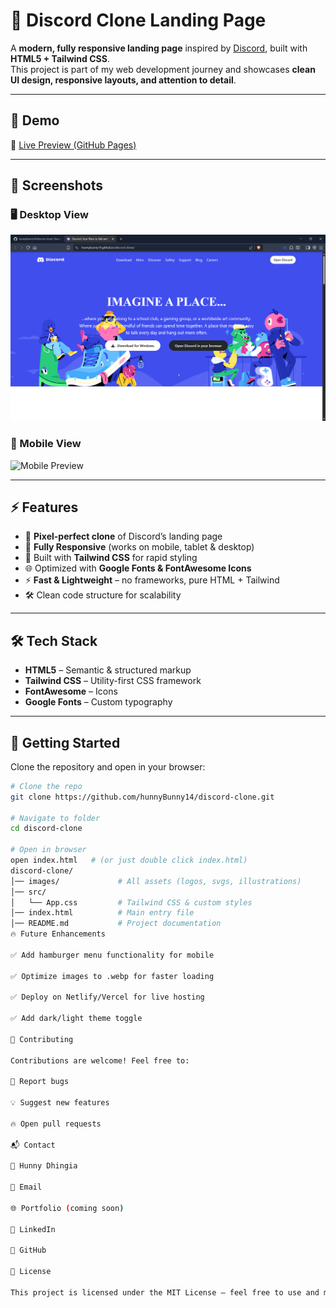 # 🎨 Discord Clone Landing Page  

A **modern, fully responsive landing page** inspired by [Discord](https://discord.com), built with **HTML5 + Tailwind CSS**.  
This project is part of my web development journey and showcases **clean UI design, responsive layouts, and attention to detail**.  

---

## 🌟 Demo  

🔗 [Live Preview (GitHub Pages)](https://hunnyBunny14.github.io/discord-clone)  

---

## 📸 Screenshots  

### 🖥️ Desktop View  
![Desktop Preview](./images/desktop.png)  

### 📱 Mobile View  
![Mobile Preview](./images/mobile.png)  

---

## ⚡ Features  

- 🎯 **Pixel-perfect clone** of Discord’s landing page  
- 📱 **Fully Responsive** (works on mobile, tablet & desktop)  
- 🎨 Built with **Tailwind CSS** for rapid styling  
- 🌐 Optimized with **Google Fonts & FontAwesome Icons**  
- ⚡ **Fast & Lightweight** – no frameworks, pure HTML + Tailwind  
- 🛠️ Clean code structure for scalability  

---

## 🛠️ Tech Stack  

- **HTML5** – Semantic & structured markup  
- **Tailwind CSS** – Utility-first CSS framework  
- **FontAwesome** – Icons  
- **Google Fonts** – Custom typography  

---

## 🚀 Getting Started  

Clone the repository and open in your browser:  

```bash
# Clone the repo
git clone https://github.com/hunnyBunny14/discord-clone.git

# Navigate to folder
cd discord-clone

# Open in browser
open index.html   # (or just double click index.html)
discord-clone/
│── images/             # All assets (logos, svgs, illustrations)
│── src/
│   └── App.css         # Tailwind CSS & custom styles
│── index.html          # Main entry file
│── README.md           # Project documentation
🔥 Future Enhancements

✅ Add hamburger menu functionality for mobile

✅ Optimize images to .webp for faster loading

✅ Deploy on Netlify/Vercel for live hosting

✅ Add dark/light theme toggle

🤝 Contributing

Contributions are welcome! Feel free to:

🐛 Report bugs

💡 Suggest new features

🔥 Open pull requests

📬 Contact

👤 Hunny Dhingia

📧 Email

🌐 Portfolio (coming soon)

💼 LinkedIn

🐙 GitHub

📜 License

This project is licensed under the MIT License – feel free to use and modify it!
